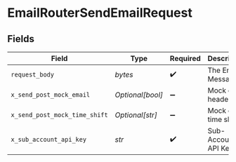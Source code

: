 # EmailRouterSendEmailRequest


## Fields

| Field                         | Type                          | Required                      | Description                   |
| ----------------------------- | ----------------------------- | ----------------------------- | ----------------------------- |
| `request_body`                | *bytes*                       | :heavy_check_mark:            | The Email Message             |
| `x_send_post_mock_email`      | *Optional[bool]*              | :heavy_minus_sign:            | Mock email header             |
| `x_send_post_mock_time_shift` | *Optional[str]*               | :heavy_minus_sign:            | Mock email time shift         |
| `x_sub_account_api_key`       | *str*                         | :heavy_check_mark:            | Sub-Account API Key           |